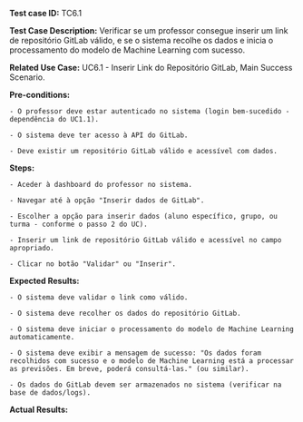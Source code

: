 **Test case ID:** TC6.1

**Test Case Description:** Verificar se um professor consegue inserir um link de repositório GitLab válido, e se o sistema recolhe os dados e inicia o processamento do modelo de Machine Learning com sucesso.

**Related Use Case:** UC6.1 - Inserir Link do Repositório GitLab, Main Success Scenario.

**Pre-conditions:**

    - O professor deve estar autenticado no sistema (login bem-sucedido - dependência do UC1.1).

    - O sistema deve ter acesso à API do GitLab.

    - Deve existir um repositório GitLab válido e acessível com dados.

**Steps:**

    - Aceder à dashboard do professor no sistema.

    - Navegar até à opção "Inserir dados de GitLab".

    - Escolher a opção para inserir dados (aluno específico, grupo, ou turma - conforme o passo 2 do UC).

    - Inserir um link de repositório GitLab válido e acessível no campo apropriado.

    - Clicar no botão "Validar" ou "Inserir".

**Expected Results:**

    - O sistema deve validar o link como válido.

    - O sistema deve recolher os dados do repositório GitLab.

    - O sistema deve iniciar o processamento do modelo de Machine Learning automaticamente.

    - O sistema deve exibir a mensagem de sucesso: "Os dados foram recolhidos com sucesso e o modelo de Machine Learning está a processar as previsões. Em breve, poderá consultá-las." (ou similar).

    - Os dados do GitLab devem ser armazenados no sistema (verificar na base de dados/logs).

**Actual Results:**
